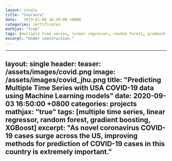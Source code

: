 ```yaml
---
layout: single
title: "Coursera"
date:   2019-01-09 16:50:00 +0800
categories: certificates
mathjax: "true"
tags: [multiple time series, linear regressor, random forest, gradient boosting, XGBoost]
excerpt: "Under construction."
---
```


---
layout: single
header:
  teaser: /assets/images/covid.png 
  image: /assets/images/covid_jhu.png
title: "Predicting Multiple Time Series with USA COVID-19 data using Machine Learning models"
date:   2020-09-03 16:50:00 +0800
categories: projects
mathjax: "true"
tags: [multiple time series, linear regressor, random forest, gradient boosting, XGBoost]
excerpt: "As novel coronavirus COVID-19 cases surge across the US, improving methods for prediction of COVID-19 cases in this country is extremely important."
---
